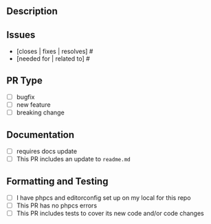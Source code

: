 ## Description
<!-- Please describe what this PR accomplishes. -->

## Issues
<!-- please link the issue(s) that this PR will close, as well as any related PRs or issues it does not close. -->
- [closes | fixes | resolves] #<!-- Every PR should address an issue. Please use one of the bracketed keywords to keep our PM overhead down :) -->
- [needed for | related to] #<!-- Some PRs might be related to additional issues or PRs without closing them. -->

## PR Type
<!-- please delete options that are not relevant. -->
- [ ] bugfix
- [ ] new feature
- [ ] breaking change

## Documentation
<!-- please include any relevant documentation that can be added to the wiki. If you have made a change to the README, thank you and check the box :) -->
- [ ] requires docs update
- [ ] This PR includes an update to `readme.md`

## Formatting and Testing
<!-- 
PRs cannot be merged unless existing relevant tests are updated, or new tests are added to cover the changes/additions.
Similarly, code that does not pass WP-Gizmo's linting rules cannot be merged.
-->
- [ ] I have phpcs and editorconfig set up on my local for this repo
- [ ] This PR has no phpcs errors <!-- if you do have an error and can't fix it, please explain below. We might need to update our linting rules! -->
- [ ] This PR includes tests to cover its new code and/or code changes
